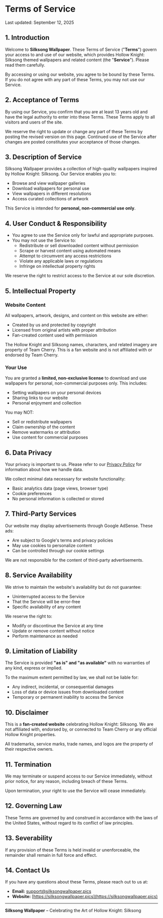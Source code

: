 # Terms of Service

Last updated: September 12, 2025

## 1. Introduction

Welcome to **Silksong Wallpaper**. These Terms of Service ("**Terms**") govern your access to and use of our website, which provides Hollow Knight: Silksong themed wallpapers and related content (the "**Service**"). Please read them carefully.

By accessing or using our website, you agree to be bound by these Terms. If you do not agree with any part of these Terms, you may not use our Service.

## 2. Acceptance of Terms

By using our Service, you confirm that you are at least 13 years old and have the legal authority to enter into these Terms. These Terms apply to all visitors and users of the site.

We reserve the right to update or change any part of these Terms by posting the revised version on this page. Continued use of the Service after changes are posted constitutes your acceptance of those changes.

## 3. Description of Service

Silksong Wallpaper provides a collection of high-quality wallpapers inspired by Hollow Knight: Silksong. Our Service enables you to:

- Browse and view wallpaper galleries
- Download wallpapers for personal use
- View wallpapers in different resolutions
- Access curated collections of artwork

This Service is intended for **personal, non-commercial use only**.

## 4. User Conduct & Responsibility

- You agree to use the Service only for lawful and appropriate purposes.
- You may not use the Service to:
  - Redistribute or sell downloaded content without permission
  - Scrape or harvest content using automated means
  - Attempt to circumvent any access restrictions
  - Violate any applicable laws or regulations
  - Infringe on intellectual property rights

We reserve the right to restrict access to the Service at our sole discretion.

## 5. Intellectual Property

### Website Content

All wallpapers, artwork, designs, and content on this website are either:
- Created by us and protected by copyright
- Licensed from original artists with proper attribution
- Fan-created content used with permission

The Hollow Knight and Silksong names, characters, and related imagery are property of Team Cherry. This is a fan website and is not affiliated with or endorsed by Team Cherry.

### Your Use

You are granted a **limited, non-exclusive license** to download and use wallpapers for personal, non-commercial purposes only. This includes:
- Setting wallpapers on your personal devices
- Sharing links to our website
- Personal enjoyment and collection

You may NOT:
- Sell or redistribute wallpapers
- Claim ownership of the content
- Remove watermarks or attribution
- Use content for commercial purposes

## 6. Data Privacy

Your privacy is important to us. Please refer to our [Privacy Policy](/legal/privacy) for information about how we handle data.

We collect minimal data necessary for website functionality:
- Basic analytics data (page views, browser type)
- Cookie preferences
- No personal information is collected or stored

## 7. Third-Party Services

Our website may display advertisements through Google AdSense. These ads:
- Are subject to Google's terms and privacy policies
- May use cookies to personalize content
- Can be controlled through our cookie settings

We are not responsible for the content of third-party advertisements.

## 8. Service Availability

We strive to maintain the website's availability but do not guarantee:
- Uninterrupted access to the Service
- That the Service will be error-free
- Specific availability of any content

We reserve the right to:
- Modify or discontinue the Service at any time
- Update or remove content without notice
- Perform maintenance as needed

## 9. Limitation of Liability

The Service is provided **"as is" and "as available"** with no warranties of any kind, express or implied.

To the maximum extent permitted by law, we shall not be liable for:
- Any indirect, incidental, or consequential damages
- Loss of data or device issues from downloaded content
- Temporary or permanent inability to access the Service

## 10. Disclaimer

This is a **fan-created website** celebrating Hollow Knight: Silksong. We are not affiliated with, endorsed by, or connected to Team Cherry or any official Hollow Knight properties.

All trademarks, service marks, trade names, and logos are the property of their respective owners.

## 11. Termination

We may terminate or suspend access to our Service immediately, without prior notice, for any reason, including breach of these Terms.

Upon termination, your right to use the Service will cease immediately.

## 12. Governing Law

These Terms are governed by and construed in accordance with the laws of the United States, without regard to its conflict of law principles.

## 13. Severability

If any provision of these Terms is held invalid or unenforceable, the remainder shall remain in full force and effect.

## 14. Contact Us

If you have any questions about these Terms, please reach out to us at:

- **Email:** [support@silksongwallpaper.pics](mailto:support@silksongwallpaper.pics)
- **Website:** [https://silksongwallpaper.pics](https://silksongwallpaper.pics)

---

**Silksong Wallpaper** – Celebrating the Art of Hollow Knight: Silksong